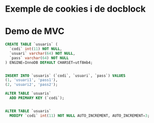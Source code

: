 # Exemple de cookies i de docblock

Demo de MVC
=============


```sql
CREATE TABLE `usuaris` (
  `codi` int(11) NOT NULL,
  `usuari` varchar(64) NOT NULL,
  `pass` varchar(64) NOT NULL
) ENGINE=InnoDB DEFAULT CHARSET=utf8mb4;


INSERT INTO `usuaris` (`codi`, `usuari`, `pass`) VALUES
(1, 'usuari1', 'pass1'),
(2, 'usuari2', 'pass2');

ALTER TABLE `usuaris`
  ADD PRIMARY KEY (`codi`);


ALTER TABLE `usuaris`
  MODIFY `codi` int(11) NOT NULL AUTO_INCREMENT, AUTO_INCREMENT=3;
```
